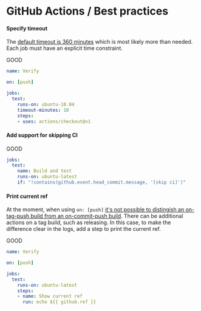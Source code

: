 # GitHub Actions / Best practices

#### Specify timeout

The [default timeout is 360 minutes](https://help.github.com/en/articles/workflow-syntax-for-github-actions#jobsjob_idtimeout-minutes) which is most likely more than needed. Each job must have an explicit time constraint.

GOOD

```yml
name: Verify

on: [push]

jobs:
  test:
    runs-on: ubuntu-18.04
    timeout-minutes: 10
    steps:
    - uses: actions/checkout@v1
```

#### Add support for skipping CI

GOOD

```yml
jobs:
  test:
    name: Build and test
    runs-on: ubuntu-latest
    if: "!contains(github.event.head_commit.message, '[skip ci]')"
```

#### Print current ref

At the moment, when using `on: [push]` [it's not possible to distingish an on-tag-push build from an on-commit-push build](https://github.community/t5/GitHub-Actions/Differentiate-between-tag-and-non-tag-builds/m-p/39540). There can be additional actions on a tag build, such as releasing. In this case, to make the difference clear in the logs, add a step to print the current ref.

GOOD

```yml
name: Verify

on: [push]

jobs:
  test:
    runs-on: ubuntu-latest
    steps:
    - name: Show current ref
      run: echo ${{ github.ref }}
```
